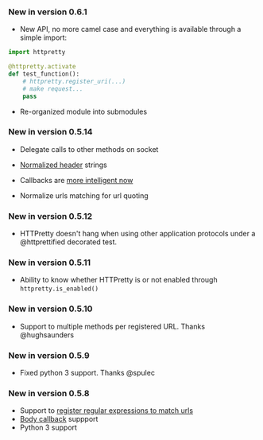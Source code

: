 ### New in version 0.6.1

* New API, no more camel case and everything is available through a simple import:

```python
import httpretty

@httpretty.activate
def test_function():
    # httpretty.register_uri(...)
    # make request...
    pass
```

* Re-organized module into submodules

### New in version 0.5.14

* Delegate calls to other methods on socket

* [Normalized header](https://github.com/gabrielfalcao/HTTPretty/pull/49) strings

* Callbacks are [more intelligent now](https://github.com/gabrielfalcao/HTTPretty/pull/47)

* Normalize urls matching for url quoting

### New in version 0.5.12

* HTTPretty doesn't hang when using other application protocols under
  a @httprettified decorated test.

### New in version 0.5.11

* Ability to know whether HTTPretty is or not enabled through `httpretty.is_enabled()`

### New in version 0.5.10

* Support to multiple methods per registered URL. Thanks @hughsaunders

### New in version 0.5.9

* Fixed python 3 support. Thanks @spulec

### New in version 0.5.8

* Support to [register regular expressions to match urls](#matching-regular-expressions)
* [Body callback](#dynamic-responses-through-callbacks) suppport
* Python 3 support
